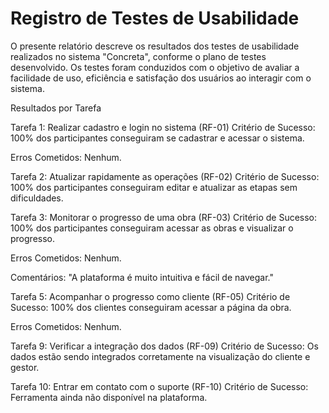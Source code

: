 # Registro de Testes de Usabilidade

O presente relatório descreve os resultados dos testes de usabilidade realizados no sistema "Concreta", conforme o plano de testes desenvolvido. Os testes foram conduzidos com o objetivo de avaliar a facilidade de uso, eficiência e satisfação dos usuários ao interagir com o sistema.


Resultados por Tarefa

Tarefa 1: Realizar cadastro e login no sistema (RF-01)
Critério de Sucesso: 100% dos participantes conseguiram se cadastrar e acessar o sistema.

Erros Cometidos: Nenhum.

Tarefa 2: Atualizar rapidamente as operações (RF-02)
Critério de Sucesso: 100% dos participantes conseguiram editar e atualizar as etapas sem dificuldades.

Tarefa 3: Monitorar o progresso de uma obra (RF-03)
Critério de Sucesso: 100% dos participantes conseguiram acessar as obras e visualizar o progresso.

Erros Cometidos: Nenhum.

Comentários: "A plataforma é muito intuitiva e fácil de navegar."

Tarefa 5: Acompanhar o progresso como cliente (RF-05)
Critério de Sucesso: 100% dos clientes conseguiram acessar a página da obra.

Erros Cometidos: Nenhum.

Tarefa 9: Verificar a integração dos dados (RF-09)
Critério de Sucesso: Os dados estão sendo integrados corretamente na visualização do cliente e gestor.

Tarefa 10: Entrar em contato com o suporte (RF-10)
Critério de Sucesso: Ferramenta ainda não disponível na plataforma.
